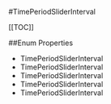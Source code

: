 #TimePeriodSliderInterval

[[TOC]]

##Enum Properties 

* TimePeriodSliderInterval
* TimePeriodSliderInterval
* TimePeriodSliderInterval
* TimePeriodSliderInterval
* TimePeriodSliderInterval